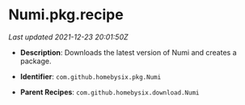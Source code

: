 # Numi.pkg.recipe

_Last updated 2021-12-23 20:01:50Z_

- **Description**: Downloads the latest version of Numi and creates a package.

- **Identifier**: `com.github.homebysix.pkg.Numi`

- **Parent Recipes**: `com.github.homebysix.download.Numi`
